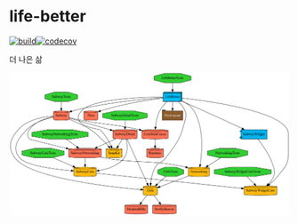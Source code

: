 # life-better

[![build](https://github.com/minhaaan/life-better/actions/workflows/build.yml/badge.svg?branch=main)](https://github.com/minhaaan/life-better/actions/workflows/build.yml)[![codecov](https://codecov.io/github/minhaaan/life-better/branch/main/graph/badge.svg?token=Aw6zqK0nMH)](https://codecov.io/github/minhaaan/life-better)

더 나은 삶

![graph.png](graph.png)